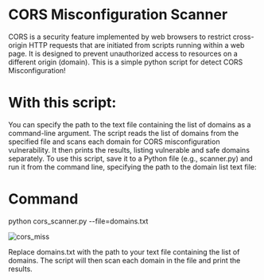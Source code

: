 # CORS Misconfiguration Scanner
CORS is a security feature implemented by web browsers to restrict cross-origin HTTP requests that are initiated from scripts running within a web page. It is designed to prevent unauthorized access to resources on a different origin (domain).
This is a simple python script for detect CORS Misconfiguration!

# With this script:
You can specify the path to the text file containing the list of domains as a command-line argument.
The script reads the list of domains from the specified file and scans each domain for CORS misconfiguration vulnerability.
It then prints the results, listing vulnerable and safe domains separately.
To use this script, save it to a Python file (e.g., scanner.py) and run it from the command line, specifying the path to the domain list text file:

# Command
python cors_scanner.py --file=domains.txt

![cors_miss](https://github.com/rahadchowdhury/CORS-Misconfiguration-Scanner/assets/41516016/0c0c9f59-852c-4746-a81a-f7bfdc798a97)

Replace domains.txt with the path to your text file containing the list of domains. The script will then scan each domain in the file and print the results.
